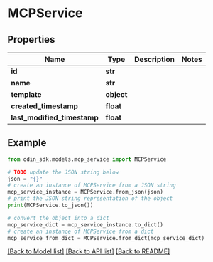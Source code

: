 # MCPService


## Properties

Name | Type | Description | Notes
------------ | ------------- | ------------- | -------------
**id** | **str** |  | 
**name** | **str** |  | 
**template** | **object** |  | 
**created_timestamp** | **float** |  | 
**last_modified_timestamp** | **float** |  | 

## Example

```python
from odin_sdk.models.mcp_service import MCPService

# TODO update the JSON string below
json = "{}"
# create an instance of MCPService from a JSON string
mcp_service_instance = MCPService.from_json(json)
# print the JSON string representation of the object
print(MCPService.to_json())

# convert the object into a dict
mcp_service_dict = mcp_service_instance.to_dict()
# create an instance of MCPService from a dict
mcp_service_from_dict = MCPService.from_dict(mcp_service_dict)
```
[[Back to Model list]](../README.md#documentation-for-models) [[Back to API list]](../README.md#documentation-for-api-endpoints) [[Back to README]](../README.md)


